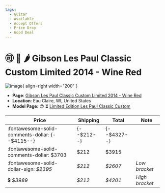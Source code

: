 ```yaml
---
tags:
  - Guitar
  - Available
  - Accept Offers
  - Price Drop
  - Good Deal
---
```


# :accept: :arrow_down_small: :hot_pepper: Gibson Les Paul Classic Custom Limited 2014 - Wine Red

![image](https://rvb-img.reverb.com/image/upload/s--_GlXax3T--/a_0/t_card-square/v1697306442/fhaw0rwsialxf2wt3v7j.jpg){ align=right width="200" }

* **Page**: [Gibson Les Paul Classic Custom Limited 2014 - Wine Red](https://reverb.com/ca/item/74553503-gibson-les-paul-classic-custom-limited-2014-wine-red)
* **Location**: Eau Claire, WI, United States
* **Model Page**: :heart_eyes: :hourglass_flowing_sand: [Limited Edition Les Paul Classic Custom](../../Models/limited-edition-les-paul-classic-custom.md)


| Price | Shipping  | Total | Note    |
|-------|-----------|-------|---------|
| :fontawesome-solid-comments-dollar: {--$4115--} | {--$212--} | {--$4327--} | |
| :fontawesome-solid-comments-dollar: $3703 | $212 | $3915 | |
| :fontawesome-solid-dollar-sign: _$2395_ | _$212_ | _$2607_ | _Low bracket_ |
| :heavy_dollar_sign: _$3989_ | _$212_ | _$4201_ | _High bracket_ |
